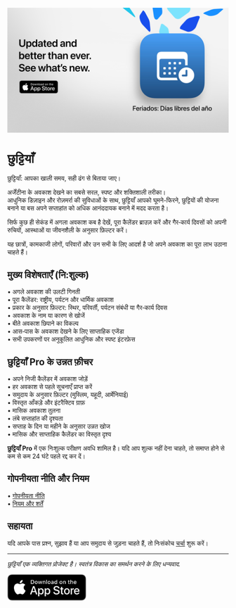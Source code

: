 [![छुट्टियाँ App](images/banner.png)](https://apps.apple.com/app/id6744455042)  
  
# छुट्टियाँ  
  
छुट्टियाँ: आपका खाली समय, सही ढंग से बिताया जाए।  
  
अर्जेंटीना के अवकाश देखने का सबसे सरल, स्पष्ट और शक्तिशाली तरीका।  
आधुनिक डिज़ाइन और रोज़मर्रा की सुविधाओं के साथ, छुट्टियाँ आपको घूमने-फिरने, छुट्टियों की योजना बनाने या बस अपने सप्ताहांत को अधिक आनंददायक बनाने में मदद करता है।  
  
सिर्फ कुछ ही सेकंड में अगला अवकाश कब है देखें, पूरा कैलेंडर ब्राउज़ करें और गैर‑कार्य दिवसों को अपनी रुचियों, आस्थाओं या जीवनशैली के अनुसार फ़िल्टर करें।  
  
यह छात्रों, कामकाजी लोगों, परिवारों और उन सभी के लिए आदर्श है जो अपने अवकाश का पूरा लाभ उठाना चाहते हैं।  
  
## मुख्य विशेषताएँ (नि:शुल्क)  
  
• अगले अवकाश की उलटी गिनती  
• पूरा कैलेंडर: राष्ट्रीय, पर्यटन और धार्मिक अवकाश  
• प्रकार के अनुसार फ़िल्टर: स्थिर, परिवर्ती, पर्यटन संबंधी या गैर‑कार्य दिवस  
• अवकाश के नाम या कारण से खोजें  
• बीते अवकाश छिपाने का विकल्प  
• आस‑पास के अवकाश देखने के लिए साप्ताहिक एजेंडा  
• सभी उपकरणों पर अनुकूलित आधुनिक और स्पष्ट इंटरफ़ेस  
  
## छुट्टियाँ Pro के उन्नत फ़ीचर  
  
• अपने निजी कैलेंडर में अवकाश जोड़ें  
• हर अवकाश से पहले सूचनाएँ प्राप्त करें  
• समुदाय के अनुसार फ़िल्टर (मुस्लिम, यहूदी, आर्मेनियाई)  
• विस्तृत आँकड़े और इंटरैक्टिव ग्राफ़  
• मासिक अवकाश तुलना  
• लंबे सप्ताहांत की दृश्यता  
• सप्ताह के दिन या महीने के अनुसार उन्नत खोज  
• मासिक और साप्ताहिक कैलेंडर का विस्तृत दृश्य  
  
**छुट्टियाँ Pro** में एक निःशुल्क परीक्षण अवधि शामिल है। यदि आप शुल्क नहीं देना चाहते, तो समाप्त होने से कम से कम 24 घंटे पहले रद्द कर दें।  
  
## गोपनीयता नीति और नियम  
  
• [गोपनीयता नीति](https://lucasditomase.github.io/feriados/hi/privacy-policy)  
• [नियम और शर्तें](https://lucasditomase.github.io/feriados/hi/terms-and-conditions)  
  
## सहायता  
  
यदि आपके पास प्रश्न, सुझाव हैं या आप समुदाय से जुड़ना चाहते हैं, तो निःसंकोच [चर्चा](https://github.com/lucasditomase/feriados/discussions) शुरू करें।  
  
---  
  
*छुट्टियाँ एक व्यक्तिगत प्रोजेक्ट है। स्वतंत्र विकास का समर्थन करने के लिए धन्यवाद.*  
  
<p align="left">  
  <a href="https://apps.apple.com/app/id6744455042">  
    <img src="images/download-badge.svg" alt="Download on the App Store" height="60">  
  </a>  
</p>  
